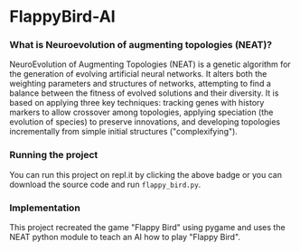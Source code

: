 # FlappyBird-AI

### What is Neuroevolution of augmenting topologies (NEAT)?
NeuroEvolution of Augmenting Topologies (NEAT) is a genetic algorithm for the generation of 
evolving artificial neural networks. It alters both the weighting parameters and structures of networks, 
attempting to find a balance between the fitness of evolved solutions and their diversity. It is based 
on applying three key techniques: tracking genes with history markers to allow crossover among 
topologies, applying speciation (the evolution of species) to preserve innovations, and 
developing topologies incrementally from simple initial structures ("complexifying"). 

### Running the project
You can run this project on repl.it by clicking the above badge or you can download the source code and run `flappy_bird.py`.

### Implementation
This project recreated the game "Flappy Bird" using pygame and uses the 
NEAT python module to teach an AI how to play "Flappy Bird".